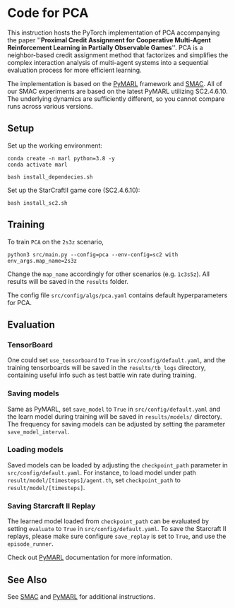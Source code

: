 # Code for PCA

This instruction hosts the PyTorch implementation of PCA accompanying the paper ''**Proximal Credit Assignment for Cooperative Multi-Agent Reinforcement Learning in Partially Observable Games**''. PCA is a neighbor-based credit assignment method that factorizes and simplifies the complex interaction analysis of multi-agent systems into a sequential evaluation process for more efficient learning.

The implementation is based on the [PyMARL](https://github.com/oxwhirl/pymarl) framework and [SMAC](https://github.com/oxwhirl/smac). All of our SMAC experiments are based on the latest PyMARL utilizing SC2.4.6.10. The underlying dynamics are sufficiently different, so you cannot compare runs across various versions. 


## Setup

Set up the working environment: 

```shell
conda create -n marl python=3.8 -y
conda activate marl

bash install_dependecies.sh
```

Set up the StarCraftII game core (SC2.4.6.10): 

```shell
bash install_sc2.sh
```


## Training

To train `PCA` on the `2s3z` scenario, 

```shell
python3 src/main.py --config=pca --env-config=sc2 with env_args.map_name=2s3z
```

Change the `map_name` accordingly for other scenarios (e.g. `1c3s5z`). All results will be saved in the `results` folder. 

The config file `src/config/algs/pca.yaml` contains default hyperparameters for PCA.


## Evaluation

### TensorBoard

One could set `use_tensorboard` to `True` in `src/config/default.yaml`, and the training tensorboards will be saved in the `results/tb_logs` directory, containing useful info such as test battle win rate during training. 

### Saving models

Same as PyMARL, set `save_model` to `True` in `src/config/default.yaml` and the learn model during training will be saved in `results/models/` directory. The frequency for saving models can be adjusted by setting the parameter `save_model_interval`.

### Loading models

Saved models can be loaded by adjusting the `checkpoint_path` parameter in `src/config/default.yaml`. For instance, to load model under path `result/model/[timesteps]/agent.th`, set `checkpoint_path` to `result/model/[timesteps]`.

### Saving Starcraft II Replay

The learned model loaded from `checkpoint_path` can be evaluated by setting `evaluate` to `True` in `src/config/default.yaml`. To save the Starcraft II replays, please make sure configure `save_replay` is set to `True`, and use the `episode_runner`.

Check out [PyMARL](https://github.com/oxwhirl/pymarl) documentation for more information.

## See Also

See [SMAC](https://github.com/oxwhirl/smac) and [PyMARL](https://github.com/oxwhirl/pymarl) for additional instructions.
